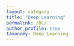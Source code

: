 ```yaml
---
layout: category
title: "Deep Learning"
permalink: /DL/
author_profile: true
taxonomy: Deep Learning
---
```

